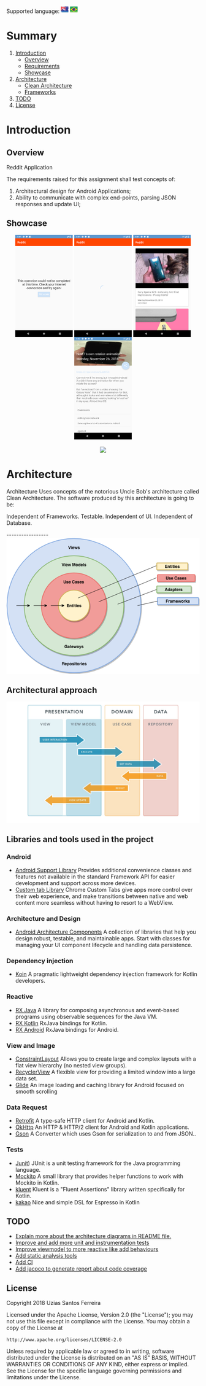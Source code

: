 Supported language: <img src="flags/uk_flag.png" width=20> <img src="flags/brazilian_flag.png" width=20>

# Summary
1. [Introduction](#introduction)
   * [Overview](#overview)
   * [Requirements](#requirements)
   * [Showcase](#showcase)
2. [Architecture](#architecture)
   * [Clean Architecture](#clean-architecture)
   * [Frameworks](#frameworks)
3. [TODO](#todo)  
4. [License](#license)


<a name="introduction" />

# Introduction

<a name="overview" />

## Overview

Reddit Application

 The requirements raised for this assignment shall test concepts of:
 1. Architectural design for Android Applications;
 2. Ability to communicate with complex end-points, parsing JSON responses and update UI;

<a name="showcase" />

## Showcase

<p align="center">
  <img src="showcase/showcase_1.png" align="center" width=150>
  <img src="showcase/showcase_2.png" align="center" width=150>
  <img src="showcase/showcase_3.png" align="center" width=150>
  <img src="showcase/showcase_4.png" align="center" width=150>
  <br /><br />
  <img src="showcase/showcase.gif" align="center" width=150>

</p>

<a name="architecture" />

# Architecture

Architecture
Uses concepts of the notorious Uncle Bob's architecture called Clean Architecture.
The software produced by this architecture is going to be:

Independent of Frameworks.
Testable.
Independent of UI.
Independent of Database.

<a name="clean-architecture" />
-----------------
<img src="architecture/clean.png" align="center">

Architectural approach
-----------------
<img src="architecture/clean_1.jpg" align="center">

<a name="frameworks" />

## Libraries and tools used in the project

### Android

* [Android Support Library](https://developer.android.com/topic/libraries/support-library/index.html)
Provides additional convenience classes and features not available in the standard Framework API for easier development and support across more devices.
* [Custom tab Library](https://developer.chrome.com/multidevice/android/customtabs)
Chrome Custom Tabs give apps more control over their web experience, and make transitions between native and web content more seamless without having to resort to a WebView.


### Architecture and Design

* [Android Architecture Components](https://developer.android.com/topic/libraries/architecture/index.html)
A collection of libraries that help you design robust, testable, and maintainable apps.
Start with classes for managing your UI component lifecycle and handling data persistence.

### Dependency injection
* [Koin](https://github.com/InsertKoinIO/koin)
A pragmatic lightweight dependency injection framework for Kotlin developers.


### Reactive

* [RX Java](https://github.com/ReactiveX/RxJava)
A library for composing asynchronous and event-based programs using observable sequences for the Java VM.
* [RX Kotlin](https://github.com/ReactiveX/RxKotlin)
RxJava bindings for Kotlin.
* [RX Android](https://github.com/ReactiveX/RxAndroid)
RxJava bindings for Android.

### View and Image

* [ConstraintLayout](https://developer.android.com/training/constraint-layout/index.html)
Allows you to create large and complex layouts with a flat view hierarchy (no nested view groups).
* [RecyclerView](http://developer.android.com/reference/android/support/v7/widget/RecyclerView.html)
A flexible view for providing a limited window into a large data set.
* [Glide](https://github.com/bumptech/glide)
An image loading and caching library for Android focused on smooth scrolling


### Data Request

* [Retrofit](http://square.github.io/retrofit/)
A type-safe HTTP client for Android and Kotlin.
* [OkHttp](http://square.github.io/okhttp/)
An HTTP & HTTP/2 client for Android and Kotlin applications.
* [Gson](https://github.com/square/retrofit/tree/master/retrofit-converters/gson)
A Converter which uses Gson for serialization to and from JSON..

### Tests
* [Junit](https://junit.org))
JUnit is a unit testing framework for the Java programming language.
* [Mockito](https://github.com/nhaarman/mockito-kotlin)
A small library that provides helper functions to work with Mockito in Kotlin.
* [kluent](https://github.com/MarkusAmshove/Kluent)
Kluent is a "Fluent Assertions" library written specifically for Kotlin.
* [kakao](https://github.com/agoda-com/Kakao)
Nice and simple DSL for Espresso in Kotlin

## TODO

* [Explain more about the architecture diagrams in README file.](#)
* [Improve and add more unit and instrumentation tests](#)
* [Improve viewmodel to more reactive like add behaviours](#)
* [Add static analysis tools](#)
* [Add CI](#)
* [Add jacoco to generate report about code coverage](#)

<a name="license" />

## License
Copyright 2018 Uzias Santos Ferreira

Licensed under the Apache License, Version 2.0 (the "License");
you may not use this file except in compliance with the License.
You may obtain a copy of the License at

    http://www.apache.org/licenses/LICENSE-2.0

Unless required by applicable law or agreed to in writing, software
distributed under the License is distributed on an "AS IS" BASIS,
WITHOUT WARRANTIES OR CONDITIONS OF ANY KIND, either express or implied.
See the License for the specific language governing permissions and
limitations under the License.